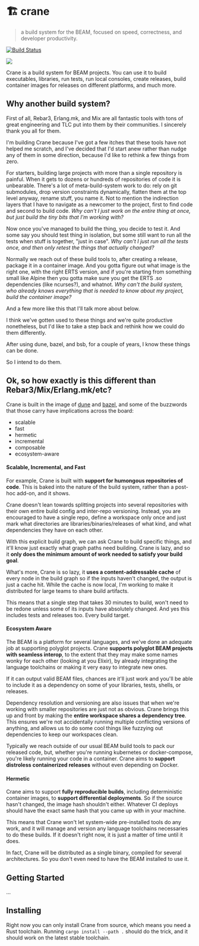 # :building_construction: crane
> a build system for the BEAM, focused on speed, correctness, and developer
> productivity.

[![Build Status](https://travis-ci.org/AbstractMachinesLab/crane.svg?branch=main)](https://travis-ci.org/AbstractMachinesLab/crane)

<img src="https://external-content.duckduckgo.com/iu/?u=https%3A%2F%2Fi.pinimg.com%2Foriginals%2Fb9%2F3d%2Fb5%2Fb93db5e965fb69dddf7e672ed5f74395.jpg&f=1&nofb=1" />

Crane is a build system for BEAM projects. You can use it to build executables,
libraries, run tests, run local consoles, create releases, build container
images for releases on different platforms, and much more.

## Why another build system?

First of all, Rebar3, Erlang.mk, and Mix are all fantastic tools with tons of
great engineering and TLC put into them by their communities. I sincerely thank
you all for them.

I'm building Crane because I've got a few itches that these tools have not
helped me scratch, and I've decided that I'd start anew rather than nudge any
of them in some direction, because I'd like to rethink a few things from zero.

For starters, building large projects with more than a single repository is
painful. When it gets to dozens or hundreds of repositories of code it is
unbearable. There's a lot of meta-build-system work to do: rely on git
submodules, drop version constraints dynamically, flatten them at the top level
anyway, rename stuff, you name it. Not to mention the indirection layers that I
have to navigate as a newcomer to the project, first to find code and second to
build code. _Why can't I just work on the entire thing at once, but just build
the tiny bits that I'm working with?_

Now once you've managed to build the thing, you decide to test it. And some say
you should test thing in isolation, but some still want to run all the tests
when stuff is together, "just in case". _Why can't I just run all the tests
once, and then only retest the things that actually changed?_

Normally we reach out of these build tools to, after creating a release,
package it in a container image. And you gotta figure out what image is the
right one, with the right ERTS version, and if you're starting from something
small like Alpine then you gotta make sure you get the ERTS .so dependencies
(like ncurses?), and whatnot. _Why can't the build system, who already knows
everything that is needed to know about my project, build the container image?_

And a few more like this that I'll talk more about below.

I think we've gotten used to these things and we're quite productive
nonetheless, but I'd like to take a step back and rethink how we could do them
differently.

After using dune, bazel, and bsb, for a couple of years, I know these things
can be done.

So I intend to do them.

## Ok, so how exactly is this different than Rebar3/Mix/Erlang.mk/etc?

Crane is built in the image of [dune](https://dune.build) and
[bazel](https://bazel.build), and some of the buzzwords that those carry have
implications across the board:

* scalable
* fast
* hermetic
* incremental
* composable
* ecosystem-aware

#### Scalable, Incremental, and Fast

For example, Crane is built with **support for humongous repositories of code**.
This is baked into the nature of the build system, rather than a post-hoc
add-on, and it shows.

Crane doesn't lean towards splitting projects into several repositories with
their own entire build config and inter-repo versioning. Instead, you are
encouraged to have a single repo, define a workspace only once and just mark
what directories are libraries/binaries/releases of what kind, and what
dependencies they have on each other.

With this explicit build graph, we can ask Crane to build specific things, and
it'll know just exactly what graph paths need building. Crane is lazy, and so
it **only does the minimum amount of work needed to satisfy your build goal**.

What's more, Crane is so lazy, it **uses a content-addressable cache** of every
node in the build graph so if the inputs haven't changed, the output is just a
cache hit. While the cache is now local, I'm working to make it distributed for
large teams to share build artifacts.

This means that a single step that takes 30 minutes to build, won't need to be
redone unless some of its inputs have absolutely changed. And yes this includes
tests and releases too. Every build target.

#### Ecosystem Aware

The BEAM is a platform for several languages, and we've done an adequate job at
supporting polyglot projects. Crane **supports polyglot BEAM projects with
seamless interop**, to the extent that they may make some names wonky for each
other (looking at you Elixir), by already integrating the language toolchains
or making it very easy to integrate new ones.

If it can output valid BEAM files, chances are it'll just work and you'll be
able to include it as a dependency on some of your libraries, tests, shells, or
releases.

Dependency resolution and versioning are also issues that when we're working
with smaller repositories are just not as obvious. Crane brings this up and
front by making the **entire workspace shares a dependency tree**. This
ensures we're not accidentally running multiple conflicting versions of
anything, and allows us to do some cool things like fuzzying out dependencies
to keep our workspaces clean.

Typically we reach outside of our usual BEAM build tools to pack our released
code, but, whether you're running kubernetes or docker-compose, you're likely
running your code in a container. Crane aims to **support distroless
containerized releases** without even depending on Docker.

#### Hermetic

Crane aims to support **fully reproducible builds**, including deterministic
container images, to **support differential deployments**. So if the source
hasn't changed, the image hash shouldn't either. Whatever CI deploys should
have the exact same hash that you came up with in your machine.

This means that Crane won't let system-wide pre-installed tools do any work,
and it will manage and version any language toolchains necessaries to do these
builds. If it doesn't right now, it is just a matter of time until it does.

In fact, Crane will be distributed as a single binary, compiled for several
architectures. So you don't even need to have the BEAM installed to use it.

## Getting Started

...

## Installing

Right now you can only install Crane from source, which means you need a Rust
toolchain. Running `cargo install --path .` should do the trick, and it should
work on the latest stable toolchain.
